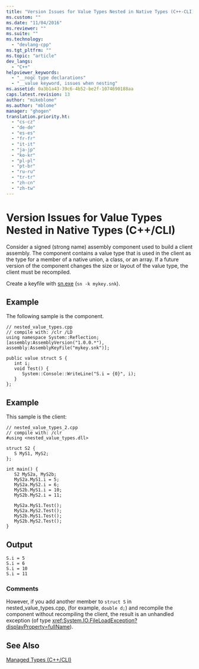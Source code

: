 ```yaml
---
title: "Version Issues for Value Types Nested in Native Types (C++-CLI) | Microsoft Docs"
ms.custom: ""
ms.date: "11/04/2016"
ms.reviewer: ""
ms.suite: ""
ms.technology: 
  - "devlang-cpp"
ms.tgt_pltfrm: ""
ms.topic: "article"
dev_langs: 
  - "C++"
helpviewer_keywords: 
  - "__nogc type declarations"
  - "__value keyword, issues when nesting"
ms.assetid: 0a3b1a43-39c6-4b52-be2f-1074690188aa
caps.latest.revision: 13
author: "mikeblome"
ms.author: "mblome"
manager: "ghogen"
translation.priority.ht: 
  - "cs-cz"
  - "de-de"
  - "es-es"
  - "fr-fr"
  - "it-it"
  - "ja-jp"
  - "ko-kr"
  - "pl-pl"
  - "pt-br"
  - "ru-ru"
  - "tr-tr"
  - "zh-cn"
  - "zh-tw"
---
```

# Version Issues for Value Types Nested in Native Types (C++/CLI)
Consider a signed (strong name) assembly component used to build a client assembly. The component contains a value type that is used in the client as the type for a member of a native union, a class, or an array. If a future version of the component changes the size or layout of the value type, the client must be recompiled.  
  
 Create a keyfile with [sn.exe](http://msdn.microsoft.com/Library/c1d2b532-1b8e-4c7a-8ac5-53b801135ec6) (`sn -k mykey.snk`).  
  
## Example  
 The following sample is the component.  
  
```  
// nested_value_types.cpp  
// compile with: /clr /LD  
using namespace System::Reflection;  
[assembly:AssemblyVersion("1.0.0.*"),   
assembly:AssemblyKeyFile("mykey.snk")];  
  
public value struct S {  
   int i;  
   void Test() {  
      System::Console::WriteLine("S.i = {0}", i);  
   }  
};  
```  
  
## Example  
 This sample is the client:  
  
```  
// nested_value_types_2.cpp  
// compile with: /clr  
#using <nested_value_types.dll>  
  
struct S2 {  
   S MyS1, MyS2;  
};  
  
int main() {  
   S2 MyS2a, MyS2b;  
   MyS2a.MyS1.i = 5;  
   MyS2a.MyS2.i = 6;  
   MyS2b.MyS1.i = 10;  
   MyS2b.MyS2.i = 11;  
  
   MyS2a.MyS1.Test();  
   MyS2a.MyS2.Test();  
   MyS2b.MyS1.Test();  
   MyS2b.MyS2.Test();  
}  
```  
  
## Output  
  
```  
S.i = 5  
S.i = 6  
S.i = 10  
S.i = 11  
```  
  
### Comments  
 However, if you add another member to `struct S` in nested_value_types.cpp, (for example, `double d;`) and recompile the component without recompiling the client, the result is an unhandled exception (of type <xref:System.IO.FileLoadException?displayProperty=fullName>).  
  
## See Also  
 [Managed Types (C++/CLI)](../dotnet/managed-types-cpp-cli.md)